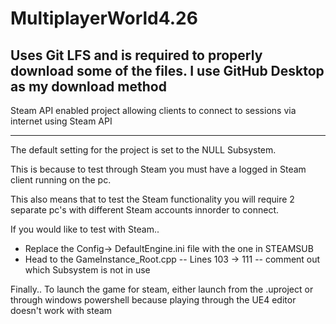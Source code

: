 # MultiplayerWorld4.26

Uses Git LFS and is required to properly download some of the files. I use GitHub Desktop as my download method
------------------------------------------------------------------------------------------------

Steam API enabled project allowing clients to connect to sessions via internet using Steam API

------------------------------------------------------------------------------------------------

The default setting for the project is set to the NULL Subsystem.

This is because to test through Steam you must have a logged in Steam client running on the pc.

This also means that to test the Steam functionality you will require 2 separate pc's with different
Steam accounts innorder to connect.

If you would like to test with Steam..
- Replace the Config-> DefaultEngine.ini file with the one in STEAMSUB
- Head to the GameInstance_Root.cpp -- Lines 103 -> 111 -- comment out which Subsystem is not in use


Finally.. To launch the game for steam, either launch from the .uproject or through windows powershell
because playing through the UE4 editor doesn't work with steam
